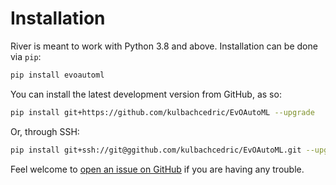 # Installation

River is meant to work with Python 3.8 and above. Installation can be done via `pip`:

```sh
pip install evoautoml
```

You can install the latest development version from GitHub, as so:

```sh
pip install git+https://github.com/kulbachcedric/EvOAutoML --upgrade
```

Or, through SSH:

```sh
pip install git+ssh://git@ggithub.com/kulbachcedric/EvOAutoML.git --upgrade
```

Feel welcome to [open an issue on GitHub](https://github.com/kulbachcedric/EvOAutoML/issues/new) if you are having any trouble.